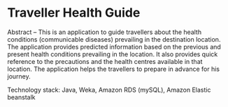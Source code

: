 Traveller Health Guide
========================


Abstract – This is an application to guide travellers about the health conditions (communicable diseases) prevailing in the destination location. The application provides predicted information based on the previous and present health conditions prevailing in the location. It also provides quick reference to the precautions and the health centres available in that location. The application helps the travellers to prepare in advance for his journey.

Technology stack: Java, Weka, Amazon RDS (mySQL), Amazon Elastic beanstalk
